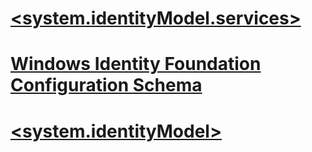 # [<system.identityModel.services>](system-identitymodel-services.md)
# [<issuerTokenResolver>](issuertokenresolver.md)
# [<securityTokenHandlers>](securitytokenhandlers.md)
# [<trustedIssuers>](trustedissuers.md)
# [<sessionSecurityTokenCache>](sessionsecuritytokencache.md)
# [<claimType>](claimtype.md)
# [<wsFederation>](wsfederation.md)
# [<claimTypeRequired>](claimtyperequired.md)
# [<cookieHandler>](cookiehandler.md)
# [<x509SecurityTokenHandlerRequirement>](x509securitytokenhandlerrequirement.md)
# [<tokenReplayDetection>](tokenreplaydetection.md)
# [<customCookieHandler>](customcookiehandler.md)
# [<claimsAuthorizationManager>](claimsauthorizationmanager.md)
# [<federationConfiguration>](federationconfiguration.md)
# [<certificateValidator>](certificatevalidator.md)
# [<audienceUris>](audienceuris.md)
# [<chunkedCookieHandler>](chunkedcookiehandler.md)
# [<userNameSecurityTokenHandlerRequirement>](usernamesecuritytokenhandlerrequirement.md)
# [<serviceTokenResolver>](servicetokenresolver.md)
# [<claimsAuthenticationManager>](claimsauthenticationmanager.md)
# [<certificateValidation>](certificatevalidation.md)
# [<roleClaimType>](roleclaimtype.md)
# [<issuerNameRegistry>](issuernameregistry.md)
# [<clear>](clear.md)
# [Windows Identity Foundation Configuration Schema](wif-configuration-schema.md)
# [<sessionTokenRequirement>](sessiontokenrequirement.md)
# [<add>](add.md)
# [<caches>](caches.md)
# [<serviceCertificate>](servicecertificate.md)
# [<remove>](remove.md)
# [<certificateReference>](certificatereference.md)
# [<securityTokenHandlerConfiguration>](securitytokenhandlerconfiguration.md)
# [<system.identityModel>](system-identitymodel.md)
# [<identityConfiguration>](identityconfiguration.md)
# [<nameClaimType>](nameclaimtype.md)
# [<tokenReplayCache>](tokenreplaycache.md)
# [<samlSecurityTokenRequirement>](samlsecuritytokenrequirement.md)
